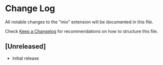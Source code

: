# Change Log

All notable changes to the "mio" extension will be documented in this file.

Check [Keep a Changelog](http://keepachangelog.com/) for recommendations on how to structure this file.

## [Unreleased]

- Initial release
